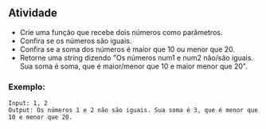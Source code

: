 ## Atividade

-   Crie uma função que recebe dois números como parâmetros.
-   Confira se os números são iguais.
-   Confira se a soma dos números é maior que 10 ou menor que 20.
-   Retorne uma string dizendo "Os números num1 e num2 não/são iguais. Sua soma é soma, que é maior/menor que 10 e maior menor que 20".

### Exemplo:

```
Input: 1, 2
Output: Os números 1 e 2 não são iguais. Sua soma é 3, que é menor que 10 e menor que 20.
```
